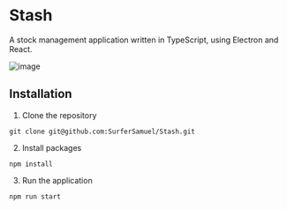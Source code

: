 # Stash

A stock management application written in TypeScript, using Electron and React.

![image](https://github.com/user-attachments/assets/a4613299-3daf-4c85-9f33-fe2b8e1c943f)

## Installation

1. Clone the repository

```
git clone git@github.com:SurferSamuel/Stash.git
```

2. Install packages

```
npm install
```

3. Run the application

```
npm run start
```
